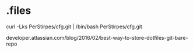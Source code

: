 # .files


curl -Lks PerStirpes/cfg.git | /bin/bash PerStirpes/cfg.git

developer.atlassian.com/blog/2016/02/best-way-to-store-dotfiles-git-bare-repo
